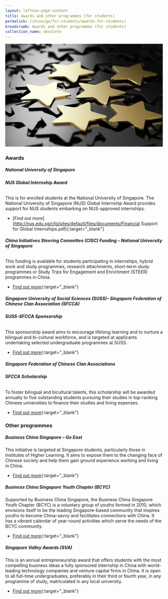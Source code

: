 ```yaml
---
layout: leftnav-page-content
title: Awards and other programmes (for students)
permalink: /china/go/for-students/awards-for-students/
breadcrumb: Awards and other programmes (for students)
collection_name: obsolete
---
```


<img src="\images\asean-students\awards-students.jpg" alt="awards students banner" style="width:800px;" />

### **Awards**



##### **National University of Singapore**

###### **NUS Global Internship Award**

This is for enrolled students at the National University of Singapore. The National University of Singapore (NUS) Global Internship Award provides support for NUS students embarking on NUS-approved internships.

- [Find out more](http://nus.edu.sg/cfg/sites/default/files/documents/Financial Support for Global Internships.pdf){:target="_blank"}



###### **China Initiatives Steering Committee (CISC) Funding – National University of Singapore**

This funding is available for students participating in internships, hybrid work and study programmes, research attachments, short-term study programmes or Study Trips for Engagement and Enrichment (STEER) programmes in China.

- [Find out more](http://www.nus.edu.sg/iro/fa/sch/out/cisc.html){:target="_blank"}



##### **Singapore University of Social Sciences (SUSS)– Singapore Federation of Chinese Clan Association (SFCCA)**



###### **SUSS-SFCCA Sponsorship**

This sponsorship award aims to encourage lifelong learning and to nurture a bilingual and bi-cultural workforce, and is targeted at applicants undertaking selected undergraduate programmes at SUSS.

- [Find out more](http://www.sfcca.sg/en/scholarship/unisim){:target="_blank"}



##### **Singapore Federation of Chinese Clan Associations**

###### **SFCCA Scholarship**

To foster bilingual and bicultural talents, this scholarship will be awarded annually to five outstanding students pursuing their studies in top-ranking Chinese universities to finance their studies and living expenses.

- [Find out more](http://www.sfcca.sg/en/scholarship/sfccascholarship){:target="_blank"}



### **Other programmes**

##### **Business China Singapore – Go East**

This initiative is targeted at Singapore students, particularly those in Institutes of Higher Learning. It aims to expose them to the changing face of Chinese society and help them gain ground experience working and living in China.

- [Find out more](http://www.businesschina.org.sg/en.php/initiatives/goeast){:target="_blank"}



##### **Business China Singapore Youth Chapter (BCYC)**

Supported by Business China Singapore, the Business China Singapore Youth Chapter (BCYC) is a voluntary group of youths formed in 2010, which envisions itself to be the leading Singapore-based community that inspires youths to become China-savvy and facilitates connections with China. It has a vibrant calendar of year-round activities which serve the needs of the BCYC community.

- [Find out more](https://www.businesschina.org.sg/en.php/initiatives/goeast/programmes/15){:target="_blank"}



##### **Singapore Valley Awards (SVA)**

This is an annual entrepreneurship award that offers students with the most compelling business ideas a fully sponsored internship in China with world-leading technology companies and venture capital firms in China. It is open to all full-time undergraduates, preferably in their third or fourth year, in any programme of study, matriculated in any local university.

- [Find out more](http://www.singaporevalleyawards.com/index.html){:target="_blank"}

  